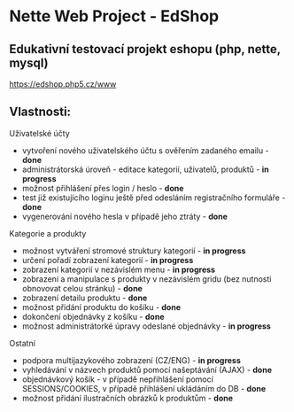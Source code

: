 Nette Web Project - EdShop
=================

Edukativní testovací projekt eshopu (php, nette, mysql)
-------------------------------------------------------
https://edshop.php5.cz/www

Vlastnosti:
-----------
Uživatelské účty
* vytvoření nového uživatelského účtu s ověřením zadaného emailu - **done**
* administrátorská úroveň - editace kategorií, uživatelů, produktů - **in progress**
* možnost přihlášení přes login / heslo - **done**
* test již existujícího loginu ještě před odesláním registračního formuláře - **done**
* vygenerování nového hesla v případě jeho ztráty - **done**

Kategorie a produkty
* možnost vytváření stromové struktury kategorií - **in progress**
* určení pořadí zobrazení kategorií - **in progress**
* zobrazení kategorií v nezávislém menu - **in progress**
* zobrazení a manipulace s produkty v nezávislém gridu (bez nutnosti obnovovat celou stránku) - **done**
* zobrazení detailu produktu - **done**
* možnost přidání produktu do košíku  - **done**
* dokončení objednávky z košíku - **done**
* možnost administrátorké úpravy odeslané objednávky - **in progress** 

Ostatní
* podpora multijazykového zobrazení (CZ/ENG) - **in progress**
* vyhledávání v názvech produktů pomocí našeptávání (AJAX) - **done** 
* objednávkový košík - v případě nepřihlášení pomocí SESSIONS/COOKIES, v případě přihlášení ukládáním do DB - **done**
* možnost přidání ilustračních obrázků k produktům - **done**